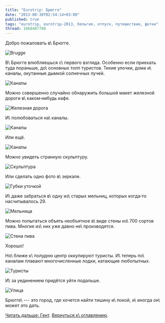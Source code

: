 ```yaml
---
title: "Eurotrip: Брюгге"
date: "2013-08-30T02:54:14+03:00"
published: true
tags: "eurotrip, eurotrip-2013, бельгия, отпуск, путешествие, фотки"
thread: 1668487788
---
```


Добро пожаловать в\ Брюгге.

![Brugge](/images/travel/2013-08-eurotrip/brugge-welcome.jpg "Brugge")

В\ Брюгге влюбляешься с\ первого взгляда. Особенно если приехать туда пораньше, до\ основных толп туристов. Тихие
улочки, дома и\ каналы, окутанные дымкой солнечных лучей.

![Каналы](/images/travel/2013-08-eurotrip/brugge-channels-1.jpg "Каналы")

Можно совершенно случайно обнаружить большой макет железной дороги в\ каком&#8209;нибудь кафе.

![Железная дорога](/images/travel/2013-08-eurotrip/brugge-railroad-model.jpg "Железная дорога")

И\ полюбоваться на\ каналы.

![Каналы](/images/travel/2013-08-eurotrip/brugge-channels-2.jpg "Каналы")

Или ещё.

![Каналы](/images/travel/2013-08-eurotrip/brugge-channels-3.jpg "Каналы")

Можно увидеть странную скульптуру. 

![Скульптура](/images/travel/2013-08-eurotrip/brugge-statue.jpg "Скульптура")

Или сделать одно фото в\ зеркале.

![Губки уточкой](/images/travel/2013-08-eurotrip/brugge-mirror.jpg "Губки уточкой")

И\ даже забраться в\ одну из\ старых мельниц, которых когда&#8209;то насчитывалось 29.

![Мельница](/images/travel/2013-08-eurotrip/brugge-mill.jpg "Мельница")

Можно попытаться объять необъятное в\ виде стены из\ 700 сортов пива. Многие из\ них уже давно не\ производятся.

![Стена пива](/images/travel/2013-08-eurotrip/brugge-beer-wall.jpg "Стена пива")

Хорошо! 

Но\ ближе к\ полудню центр оккупируют туристы. И\ теперь по\ каналам плавают многочисленные лодки, катающие любопытных.

![Туристы](/images/travel/2013-08-eurotrip/brugge-tourists.jpg "Туристы")

И\ за уединением придётся уйти подальше.

![Улица](/images/travel/2013-08-eurotrip/brugge-street.jpg "Улица")

Брюгге\ --- это город, где хочется найти тишину и\ покой, и\ иногда он\ может это дать.

[Читать дальше: Гент](/post/eurotrip-ghent/). [Вернуться к\ оглавлению](/post/eurotrip-2013/).
